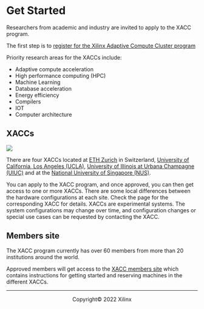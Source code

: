 # Get Started

Researchers from academic and industry are invited to apply to the XACC program. 

The first step is to [register for the Xilinx Adaptive Compute Cluster program](https://www.xilinx.com/member/xup_research_clusters.html)

Priority research areas for the XACCs include:

* Adaptive compute acceleration 
* High performance computing (HPC)
* Machine Learning
* Database acceleration
* Energy efficiency
* Compilers
* IOT
* Computer architecture

## XACCs

![](images/centers_map.png)

There are four XACCs located at [ETH Zurich](ethz.md) in Switzerland, [University of California, Los Angeles (UCLA)](ucla.md), [University of Illinois at Urbana Champagne (UIUC)](uiuc.md) and at the [National University of Singapore (NUS)](nus.md).

You can apply to the XACC program, and once approved, you can then get access to one or more XACCs. There are some local differences between the hardware configurations at each site. Check the page for the corresponding XACC for details. XACCs are experimental systems.  The system configurations may change over time, and configuration changes or special use cases can be requested by contacting the XACC. 

## Members site

The XACC program currently has over 60 members from more than 20 institutions around the world.

Approved members will get access to the [XACC members site](https://www.xilinx.com/member/xup_research_clusters.html) which contains instructions for getting started and reserving machines in the different XACCs.


---------------------------------------
<p align="center">Copyright&copy; 2022 Xilinx</p>